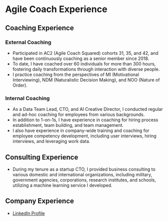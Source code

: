# Agile Coach Experience

## Coaching Experience

### External Coaching
- Participated in AC2 (Agile Coach Squared) cohorts 31, 35, and 42, and have been continuously coaching as a senior member since 2018.
- To date, I have coached over 60 individuals for more than 300 hours, fostering daily transformations through interaction with diverse people.
- I practice coaching from the perspectives of MI (Motivational Interviewing), NDM (Naturalistic Decision Making), and NOO (Nature of Order).

### Internal Coaching
- As a Data Team Lead, CTO, and AI Creative Director, I conducted regular and ad-hoc coaching for employees from various backgrounds.
- In addition to 1-on-1s, I have experience in coaching for hiring process establishment, team building, and team management.
- I also have experience in company-wide training and coaching for employee competency development, including user interviews, hiring interviews, and leveraging work data.

## Consulting Experience
- During my tenure as a startup CTO, I provided business consulting to various domestic and international organizations, including military, government agencies, corporations, research institutes, and schools, utilizing a machine learning service I developed.

## Company Experience
- [LinkedIn Profile](https://www.linkedin.com/in/ueberueber/)
